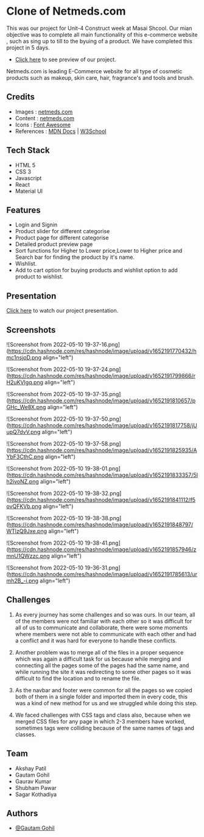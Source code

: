 # Clone of Netmeds.com

This was our project for Unit-4 Construct week at Masai Shcool.
Our mian objective was to complete all main functionality of this e-commerce website , such as sing up to till to the byuing of a product.
We have completed this project in 5 days.

- [Click here](https://unrivaled-sprite-2be9c1.netlify.app/) to see preview of our project.

Netmeds.com is leading E-Commerce website for all type of cosmetic products such as makeup, skin care, hair, fragrance's and tools and brush.

## Credits

- Images : [netmeds.com](https://www.sephora.com/)
- Content : [netmeds.com](https://www.sephora.com/)
- Icons : [Font Awesome](https://fontawesome.com/)
- References : [MDN Docs](https://developer.mozilla.org/en-US/) | [W3School](https://www.w3schools.com/)

## Tech Stack

- HTML 5
- CSS 3
- Javascript
- React
- Material UI

## Features

- Login and Signin
- Product slider for different categorise
- Product page for different categorise
- Detailed product preview page
- Sort functions for Higher to Lower price,Lower to Higher price and Search bar for finding the product by it's name.
- Wishlist.
- Add to cart option for buying products and wishlist option to add product to wishlist.

## Presentation

[Click here](https://drive.google.com/file/d/1hJlVRXwj7t5CBO3wlVlL7cB2OzD7cwig/view) to watch our project presentation.

## Screenshots


![Screenshot from 2022-05-10 19-37-16.png](https://cdn.hashnode.com/res/hashnode/image/upload/v1652191770432/hmc1nsjoD.png align="left")

![Screenshot from 2022-05-10 19-37-24.png](https://cdn.hashnode.com/res/hashnode/image/upload/v1652191799866/rH2uKVIgq.png align="left")

![Screenshot from 2022-05-10 19-37-35.png](https://cdn.hashnode.com/res/hashnode/image/upload/v1652191810657/pGHc_We8X.png align="left")

![Screenshot from 2022-05-10 19-37-50.png](https://cdn.hashnode.com/res/hashnode/image/upload/v1652191817758/jUupQ7dvV.png align="left")

![Screenshot from 2022-05-10 19-37-58.png](https://cdn.hashnode.com/res/hashnode/image/upload/v1652191825935/AYbF3CthC.png align="left")

![Screenshot from 2022-05-10 19-38-01.png](https://cdn.hashnode.com/res/hashnode/image/upload/v1652191833357/5Ih2ivoNZ.png align="left")

![Screenshot from 2022-05-10 19-38-32.png](https://cdn.hashnode.com/res/hashnode/image/upload/v1652191841112/f5ovQFKVb.png align="left")

![Screenshot from 2022-05-10 19-38-38.png](https://cdn.hashnode.com/res/hashnode/image/upload/v1652191848797/WTlzQ9Jxe.png align="left")

![Screenshot from 2022-05-10 19-38-41.png](https://cdn.hashnode.com/res/hashnode/image/upload/v1652191857946/zmnU1QWzzc.png align="left")

![Screenshot from 2022-05-10 19-36-31.png](https://cdn.hashnode.com/res/hashnode/image/upload/v1652191785613/urmh2B_-i.png align="left")


## Challenges

1. As every journey has some challenges and so was ours. In our team, all of the members were not familiar with each other so it was difficult for all of us to communicate and collaborate, there were some moments where members were not able to communicate with each other and had a conflict and it was hard for everyone to handle these conflicts.

2. Another problem was to merge all of the files in a proper sequence which was again a difficult task for us because while merging and connecting all the pages some of the pages had the same name, and while running the site it was redirecting to some other pages so it was difficult to find the location and to rename the file.

3. As the navbar and footer were common for all the pages so we copied both of them in a single folder and imported them in every code, this was a kind of new method for us and we struggled while doing this step.

4. We faced challenges with CSS tags and class also, because when we merged CSS files for any page in which 2-3 members have worked, sometimes tags were colliding because of the same names of tags and classes.

## Team

- Akshay Patil
- Gautam Gohil
- Gaurav Kumar	
- Shubham Pawar	
- Sagar Kothadiya	

## Authors

- [@Gautam Gohil](https://github.com/gautam6023)

